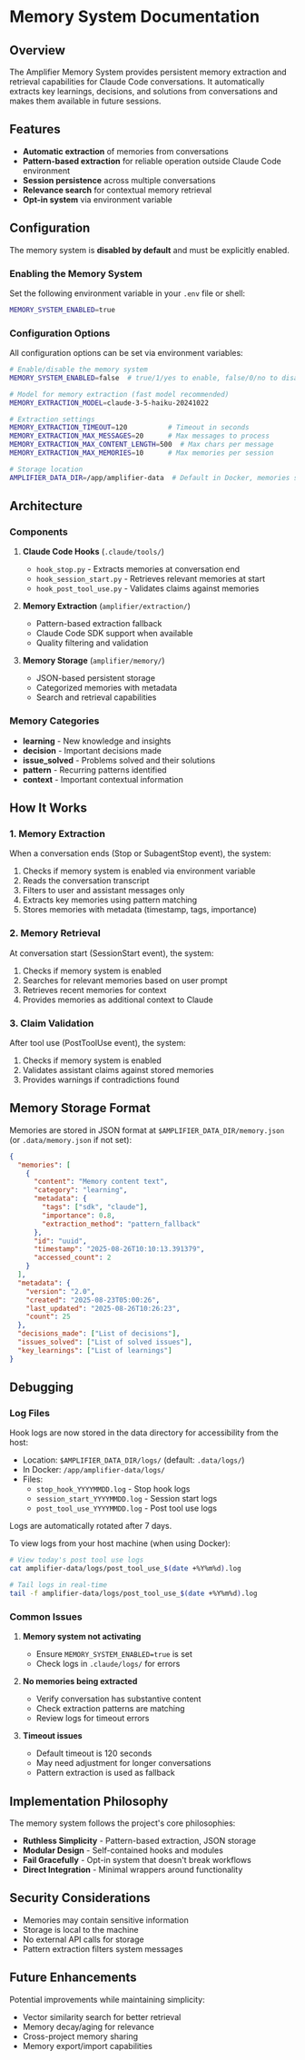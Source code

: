 # Memory System Documentation

## Overview

The Amplifier Memory System provides persistent memory extraction and retrieval capabilities for Claude Code conversations. It automatically extracts key learnings, decisions, and solutions from conversations and makes them available in future sessions.

## Features

- **Automatic extraction** of memories from conversations
- **Pattern-based extraction** for reliable operation outside Claude Code environment
- **Session persistence** across multiple conversations
- **Relevance search** for contextual memory retrieval
- **Opt-in system** via environment variable

## Configuration

The memory system is **disabled by default** and must be explicitly enabled.

### Enabling the Memory System

Set the following environment variable in your `.env` file or shell:

```bash
MEMORY_SYSTEM_ENABLED=true
```

### Configuration Options

All configuration options can be set via environment variables:

```bash
# Enable/disable the memory system
MEMORY_SYSTEM_ENABLED=false  # true/1/yes to enable, false/0/no to disable

# Model for memory extraction (fast model recommended)
MEMORY_EXTRACTION_MODEL=claude-3-5-haiku-20241022

# Extraction settings
MEMORY_EXTRACTION_TIMEOUT=120          # Timeout in seconds
MEMORY_EXTRACTION_MAX_MESSAGES=20      # Max messages to process
MEMORY_EXTRACTION_MAX_CONTENT_LENGTH=500  # Max chars per message
MEMORY_EXTRACTION_MAX_MEMORIES=10      # Max memories per session

# Storage location
AMPLIFIER_DATA_DIR=/app/amplifier-data  # Default in Docker, memories stored in memories/ subdirectory
```

## Architecture

### Components

1. **Claude Code Hooks** (`.claude/tools/`)
   - `hook_stop.py` - Extracts memories at conversation end
   - `hook_session_start.py` - Retrieves relevant memories at start
   - `hook_post_tool_use.py` - Validates claims against memories

2. **Memory Extraction** (`amplifier/extraction/`)
   - Pattern-based extraction fallback
   - Claude Code SDK support when available
   - Quality filtering and validation

3. **Memory Storage** (`amplifier/memory/`)
   - JSON-based persistent storage
   - Categorized memories with metadata
   - Search and retrieval capabilities

### Memory Categories

- **learning** - New knowledge and insights
- **decision** - Important decisions made
- **issue_solved** - Problems solved and their solutions
- **pattern** - Recurring patterns identified
- **context** - Important contextual information

## How It Works

### 1. Memory Extraction

When a conversation ends (Stop or SubagentStop event), the system:
1. Checks if memory system is enabled via environment variable
2. Reads the conversation transcript
3. Filters to user and assistant messages only
4. Extracts key memories using pattern matching
5. Stores memories with metadata (timestamp, tags, importance)

### 2. Memory Retrieval

At conversation start (SessionStart event), the system:
1. Checks if memory system is enabled
2. Searches for relevant memories based on user prompt
3. Retrieves recent memories for context
4. Provides memories as additional context to Claude

### 3. Claim Validation

After tool use (PostToolUse event), the system:
1. Checks if memory system is enabled
2. Validates assistant claims against stored memories
3. Provides warnings if contradictions found

## Memory Storage Format

Memories are stored in JSON format at `$AMPLIFIER_DATA_DIR/memory.json` (or `.data/memory.json` if not set):

```json
{
  "memories": [
    {
      "content": "Memory content text",
      "category": "learning",
      "metadata": {
        "tags": ["sdk", "claude"],
        "importance": 0.8,
        "extraction_method": "pattern_fallback"
      },
      "id": "uuid",
      "timestamp": "2025-08-26T10:10:13.391379",
      "accessed_count": 2
    }
  ],
  "metadata": {
    "version": "2.0",
    "created": "2025-08-23T05:00:26",
    "last_updated": "2025-08-26T10:26:23",
    "count": 25
  },
  "decisions_made": ["List of decisions"],
  "issues_solved": ["List of solved issues"],
  "key_learnings": ["List of learnings"]
}
```

## Debugging

### Log Files

Hook logs are now stored in the data directory for accessibility from the host:
- Location: `$AMPLIFIER_DATA_DIR/logs/` (default: `.data/logs/`)
- In Docker: `/app/amplifier-data/logs/`
- Files:
  - `stop_hook_YYYYMMDD.log` - Stop hook logs
  - `session_start_YYYYMMDD.log` - Session start logs
  - `post_tool_use_YYYYMMDD.log` - Post tool use logs

Logs are automatically rotated after 7 days.

To view logs from your host machine (when using Docker):
```bash
# View today's post tool use logs
cat amplifier-data/logs/post_tool_use_$(date +%Y%m%d).log

# Tail logs in real-time
tail -f amplifier-data/logs/post_tool_use_$(date +%Y%m%d).log
```

### Common Issues

1. **Memory system not activating**
   - Ensure `MEMORY_SYSTEM_ENABLED=true` is set
   - Check logs in `.claude/logs/` for errors

2. **No memories being extracted**
   - Verify conversation has substantive content
   - Check extraction patterns are matching
   - Review logs for timeout errors

3. **Timeout issues**
   - Default timeout is 120 seconds
   - May need adjustment for longer conversations
   - Pattern extraction is used as fallback

## Implementation Philosophy

The memory system follows the project's core philosophies:

- **Ruthless Simplicity** - Pattern-based extraction, JSON storage
- **Modular Design** - Self-contained hooks and modules
- **Fail Gracefully** - Opt-in system that doesn't break workflows
- **Direct Integration** - Minimal wrappers around functionality

## Security Considerations

- Memories may contain sensitive information
- Storage is local to the machine
- No external API calls for storage
- Pattern extraction filters system messages

## Future Enhancements

Potential improvements while maintaining simplicity:

- Vector similarity search for better retrieval
- Memory decay/aging for relevance
- Cross-project memory sharing
- Memory export/import capabilities